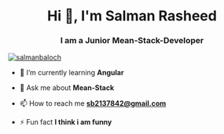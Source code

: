 <h1 align="center">Hi 👋, I'm Salman Rasheed</h1>
<h3 align="center">I am a Junior Mean-Stack-Developer</h3>



<p align="left"> <a href="https://twitter.com/Salman-Baloch" target="blank"><img src="https://img.shields.io/twitter/follow/Salman-Baloch?logo=twitter&style=for-the-badge" alt="salmanbaloch" /></a> </p>

- 🌱 I’m currently learning **Angular**

- 💬 Ask me about **Mean-Stack**

- 📫 How to reach me **sb2137842@gmail.com**

- ⚡ Fun fact **I think i am funny**


